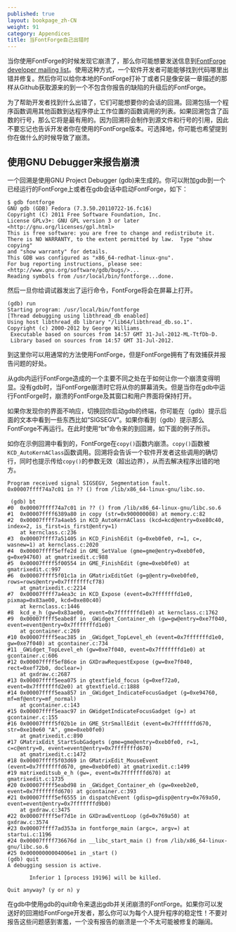 ```yaml
---
published: true
layout: bookpage_zh-CN
weight: 91
category: Appendices
title: 当FontForge自己出错时
---
```


当你使用FontForge的时候发现它崩溃了，那么你可能想要发送信息到[FontForge
developer mailing list](https://lists.sourceforge.net/lists/listinfo/fontforge-devel)。使用这种方式，一个软件开发者可能能够找到代码哪里出错并修复。然后你可以给你本地的FontForge打补丁或者只是像安装一章描述的那样从Github获取源来的到一个不包含你报告的缺陷的升级后的FontForge。

为了帮助开发者找到什么出错了，它们可能想要你的会话的回溯。回溯包括一个程序函数调用其他函数到达程序停止工作位置的函数调用的列表。如果回溯包含了函数的行号，那么它将是最有用的。因为回溯将会制作到源文件和行号的引用，因此不要忘记也告诉开发者你在使用的FontForge版本。可选择地，你可能也希望提到你在做什么的时候导致了崩溃。

## 使用GNU Debugger来报告崩溃

一个回溯是使用GNU Project Debugger (gdb)来生成的。你可以附加gdb到一个已经运行的FontForge上或者在gdb会话中启动FontForge，如下：

```
$ gdb fontforge
GNU gdb (GDB) Fedora (7.3.50.20110722-16.fc16)
Copyright (C) 2011 Free Software Foundation, Inc.
License GPLv3+: GNU GPL version 3 or later <http://gnu.org/licenses/gpl.html>
This is free software: you are free to change and redistribute it.
There is NO WARRANTY, to the extent permitted by law.  Type "show copying"
and "show warranty" for details.
This GDB was configured as "x86_64-redhat-linux-gnu".
For bug reporting instructions, please see:
<http://www.gnu.org/software/gdb/bugs/>...
Reading symbols from /usr/local/bin/fontforge...done.
```

然后一旦你给调试器发出了运行命令，FontForge将会在屏幕上打开。

```
(gdb) run
Starting program: /usr/local/bin/fontforge 
[Thread debugging using libthread_db enabled]
Using host libthread_db library "/lib64/libthread_db.so.1".
Copyright (c) 2000-2012 by George Williams.
 Executable based on sources from 14:57 GMT 31-Jul-2012-ML-TtfDb-D.
 Library based on sources from 14:57 GMT 31-Jul-2012.
```

到这里你可以用通常的方法使用FontForge，但是FontForge拥有了有效捕获并报告问题的好处。

从gdb内运行FontForge造成的一个主要不同之处在于如何让你一个崩溃变得明显。没有gdb时，当FontForge崩溃时它将从你的屏幕消失。但是当你在gdb中运行FontForge时，崩溃的FontForge及其窗口和用户界面将保持打开。

如果你发现你的界面不响应，切换回你启动gdb的终端，你可能在（gdb）提示后面的文本中看到一些东西比如“SIGSEGV”。如果你看到（gdb）提示那么FontForge不再运行。在此时使用“bt”命令来的到回溯，如下面的例子所示。

如你在示例回溯中看到的，FontForge在`copy()`函数内崩溃。`copy()`函数被`KCD_AutoKernAClass`函数调用。回溯将会告诉一个软件开发者这些调用的确切行，同时也提示传给`copy()`的参数无效（超出边界），从而去解决程序出错的地方。

```
Program received signal SIGSEGV, Segmentation fault. 
0x00007ffff74a7c01 in ?? () from /lib/x86_64-linux-gnu/libc.so.

 (gdb) bt
#0  0x00007ffff74a7c01 in ?? () from /lib/x86_64-linux-gnu/libc.so.6
#1  0x00007ffff6389a80 in copy (str=0x900000008) at memory.c:82
#2  0x00007ffff7a4aeb5 in KCD_AutoKernAClass (kcd=kcd@entry=0xe80c40, index=2, is_first=is_first@entry=1)
    at kernclass.c:236
#3  0x00007ffff7a51405 in KCD_FinishEdit (g=0xeb0fe0, r=1, c=, wasnew=1) at kernclass.c:2020
#4  0x00007ffff5effe2d in GME_SetValue (gme=gme@entry=0xeb0fe0, g=0xe94760) at gmatrixedit.c:988
#5  0x00007ffff5f00554 in GME_FinishEdit (gme=0xeb0fe0) at gmatrixedit.c:997
#6  0x00007ffff5f01c1a in GMatrixEditGet (g=g@entry=0xeb0fe0, rows=rows@entry=0x7fffffffcf78)
    at gmatrixedit.c:2214
#7  0x00007ffff7a4ea3c in KCD_Expose (event=0x7fffffffd1e0, pixmap=0x83ae00, kcd=0xe80c40)
    at kernclass.c:1446
#8  kcd_e_h (gw=0x83ae00, event=0x7fffffffd1e0) at kernclass.c:1762
#9  0x00007ffff5eabe8f in _GWidget_Container_eh (gw=gw@entry=0xe7f040, event=event@entry=0x7fffffffd1e0)
    at gcontainer.c:269
#10 0x00007ffff5eac385 in _GWidget_TopLevel_eh (event=0x7fffffffd1e0, gw=0xe7f040) at gcontainer.c:734
#11 _GWidget_TopLevel_eh (gw=0xe7f040, event=0x7fffffffd1e0) at gcontainer.c:606
#12 0x00007ffff5ef86ce in GXDrawRequestExpose (gw=0xe7f040, rect=0xef72b0, doclear=)
    at gxdraw.c:2687
#13 0x00007ffff5eea075 in gtextfield_focus (g=0xef72a0, event=0x7fffffffd2e0) at gtextfield.c:1888
#14 0x00007ffff5eaa857 in _GWidget_IndicateFocusGadget (g=0xe94760, mf=mf@entry=mf_normal)
    at gcontainer.c:143
#15 0x00007ffff5eaac97 in GWidgetIndicateFocusGadget (g=) at gcontainer.c:155
#16 0x00007ffff5f02b1e in GME_StrSmallEdit (event=0x7fffffffd670, str=0xe10e60 "A", gme=0xeb0fe0)
    at gmatrixedit.c:890
#17 GMatrixEdit_StartSubGadgets (gme=gme@entry=0xeb0fe0, r=1, c=c@entry=0, event=event@entry=0x7fffffffd670)
    at gmatrixedit.c:1472
#18 0x00007ffff5f03d69 in GMatrixEdit_MouseEvent (event=0x7fffffffd670, gme=0xeb0fe0) at gmatrixedit.c:1499
#19 matrixeditsub_e_h (gw=, event=0x7fffffffd670) at gmatrixedit.c:1735
#20 0x00007ffff5eabd98 in _GWidget_Container_eh (gw=0xeeb2e0, event=0x7fffffffd670) at gcontainer.c:393
#21 0x00007ffff5ef6555 in dispatchEvent (gdisp=gdisp@entry=0x769a50, event=event@entry=0x7fffffffd9b0)
    at gxdraw.c:3475
#22 0x00007ffff5ef7d1e in GXDrawEventLoop (gd=0x769a50) at gxdraw.c:3574
#23 0x00007ffff7ad353a in fontforge_main (argc=, argv=) at startui.c:1196
#24 0x00007ffff736676d in __libc_start_main () from /lib/x86_64-linux-gnu/libc.so.6
#25 0x00000000004006e1 in _start ()
(gdb) quit
A debugging session is active.

       Inferior 1 [process 19196] will be killed.

Quit anyway? (y or n) y
```
在gdb中使用gdb的quit命令来退出gdb并关闭崩溃的FontForge。如果你可以发送好的回溯给FontForge开发者，那么你可以为每个人提升程序的稳定性！不要对报告这些问题感到害羞，一个没有报告的崩溃是一个不太可能被修复的蹦阔。
